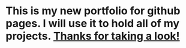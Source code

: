 # This is my new portfolio for github pages. I will use it to hold all of my projects. [Thanks for taking a look!](https://kariandreah.github.io)